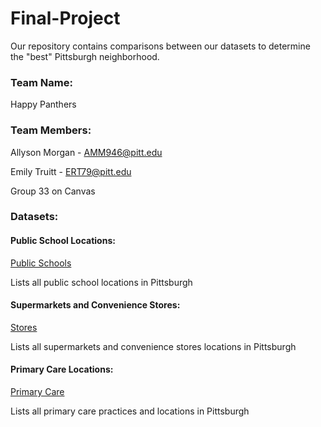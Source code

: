 # Final-Project
Our repository contains comparisons between our datasets to determine the "best" Pittsburgh neighborhood.
### Team Name: 

Happy Panthers
### Team Members:
Allyson Morgan - AMM946@pitt.edu

Emily Truitt - ERT79@pitt.edu

Group 33 on Canvas

### Datasets:
#### Public School Locations: 
[Public Schools](https://data.wprdc.org/dataset/pittsburgh-public-school-locations/resource/06664b02-c673-49d5-8a70-d3cd1c18ac8d)

Lists all public school locations in Pittsburgh

#### Supermarkets and Convenience Stores: 
[Stores](https://data.wprdc.org/dataset/allegheny-county-supermarkets-convenience-stores/resource/626357fa-c95d-465f-9a02-3121655b2b78)

Lists all supermarkets and convenience stores locations in Pittsburgh
#### Primary Care Locations: 
[Primary Care](https://data.wprdc.org/dataset/allegheny-county-primary-care-facilities/resource/a11c31cf-a116-4076-8475-c4f185358c2d)

Lists all primary care practices and locations in Pittsburgh
